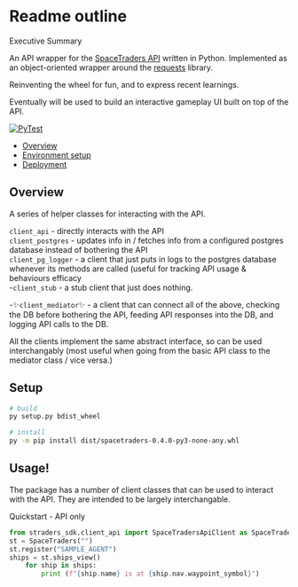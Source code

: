 
# Readme outline
Executive Summary

An API wrapper for the [SpaceTraders API](https://spacetraders.io/) written in Python.
Implemented as an object-oriented wrapper around the [requests](https://docs.python-requests.org/en/master/) library.

Reinventing the wheel for fun, and to express recent learnings.

Eventually will be used to build an interactive gameplay UI built on top of the API.

[![PyTest](https://github.com/Ctri-The-Third/SpaceTraders/actions/workflows/main.yml/badge.svg)](https://github.com/Ctri-The-Third/SpaceTraders/actions/workflows/main.yml)

- [Overview](#Overview)
- [Environment setup](#Setup)
- [Deployment](#Deploy)


## Overview
A series of helper classes for interacting with the API.

`client_api` - directly interacts with the API  
`client_postgres` - updates info in / fetches info from a configured postgres database instead of bothering the API  
`client_pg_logger` - a client that just puts in logs to the postgres database whenever its methods are called (useful for tracking API usage & behaviours efficacy  
-`client_stub` - a stub client that just does nothing.   

-✨`client_mediator`✨ - a client that can connect all of the above, checking the DB before bothering the API, feeding API responses into the DB, and logging API calls to the DB.

All the clients implement the same abstract interface, so can be used interchangably (most useful when going from the basic API class to the mediator class / vice versa.)

## Setup

```bash
# build 
py setup.py bdist_wheel

# install
py -m pip install dist/spacetraders-0.4.0-py3-none-any.whl
```

## Usage! 

The package has a number of client classes that can be used to interact with the API. They are intended to be largely interchangable.

Quickstart - API only
```python
from straders_sdk.client_api import SpaceTradersApiClient as SpaceTraders
st = SpaceTraders("")
st.register("SAMPLE_AGENT")
ships = st.ships_view()
    for ship in ships:     
        print (f"{ship.name} is at {ship.nav.waypoint_symbol}")


```
